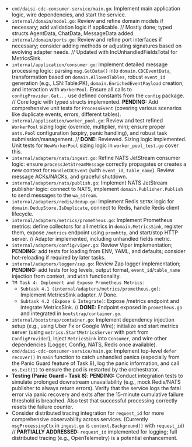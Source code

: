 - `cmd/daisi-cdc-consumer-service/main.go`: Implement main application logic, wire dependencies, and start the service.
- `internal/domain/model.go`: Review and refine domain models if necessary; add validation logic if applicable. // Mostly done; typed structs AgentData, ChatData, MessageData added.
- `internal/domain/ports.go`: Review and refine port interfaces if necessary; consider adding methods or adjusting signatures based on evolving adapter needs. // Updated with IncUnhandledFieldsTotal for MetricsSink.
- `internal/application/consumer.go`: Implement detailed message processing logic: parsing `msg.GetData()` into `domain.CDCEventData`, transformation based on `domain.AllowedTables`, robust `event_id` generation (e.g., LSN:Table:PK), `domain.EnrichedEventPayload` creation, and interaction with `WorkerPool`. Ensure all calls to `configProvider.Get...` use defined constants from the `config` package. // Core logic with typed structs implemented. **PENDING:** Add comprehensive unit tests for `ProcessEvent` (covering various scenarios like duplicate events, errors, different tables).
- `internal/application/worker_pool.go`: Review and test refined `WorkerPool` sizing logic (override, multiplier, min); ensure proper `ants.Pool` configuration (expiry, panic handling), and robust task submission/management. // **DONE:** Reviewed. Sizing logic implemented. Unit tests for `NewWorkerPool` sizing logic in `worker_pool_test.go` cover this.
- `internal/adapters/nats/ingest.go`: Refine NATS JetStream consumer logic: ensure `processJetStreamMessage` correctly propagates or creates a new context for `HandleCDCEvent` (with `event_id`, `table_name`). Review message ACKs/NACKs, and graceful shutdown.
- `internal/adapters/nats/publish.go`: Implement NATS JetStream publisher logic: connect to NATS, implement `domain.Publisher.Publish` to send messages to the `wa_stream`.
- `internal/adapters/redis/dedup.go`: Implement Redis `SETNX` logic for `domain.DedupStore.IsDuplicate`, connect to Redis, handle Redis client lifecycle.
- `internal/adapters/metrics/prometheus.go`: Implement Prometheus metrics: define collectors for all metrics in `domain.MetricsSink`, register them, expose `/metrics` endpoint using `promhttp`, and start/stop HTTP server. // Adapter implemented, including unhandled fields metric.
- `internal/adapters/config/viper.go`: Review Viper implementation; **PENDING:** add tests for loading from ENV, YAML, and defaults; consider hot-reloading if required by later tasks.
- `internal/adapters/logger/zap.go`: Review Zap logger implementation; **PENDING:** add tests for log levels, output format, `event_id`/`table_name` injection from context, and `With` functionality.
- `TM Task 4: Implement and Expose Prometheus Metrics`:
  - `Subtask 4.1 (internal/adapters/metrics/prometheus.go)`: Implement MetricsSink adapter. // Done.
  - `Subtask 4.2 (Expose & Integrate)`: Expose /metrics endpoint and integrate MetricsSink. // **DONE:** Endpoint exposed in `prometheus.go` and integrated in `bootstrap/container.go`.
- `internal/bootstrap/container.go`: Implement dependency injection setup (e.g., using Uber Fx or Google Wire); initialize and start metrics server (using `metrics.StartMetricsServer` with port from `ConfigProvider`), inject `MetricsSink` into `Consumer`, and wire other dependencies (Logger, Config, NATS, Redis once available).
- `cmd/daisi-cdc-consumer-service/main.go`: Implement top-level `defer recover()` in `main` function to catch unhandled panics (especially from the Panic Guard feature of Task 8), log the panic information, and call `os.Exit(1)` to ensure the pod is restarted by the orchestrator.
- **Testing (Panic Guard - Task 8)**: **PENDING:** Conduct integration tests to simulate prolonged downstream unavailability (e.g., mock Redis/NATS publisher to always return errors). Verify that the service logs the fatal error via panic recovery and exits after the 15-minute cumulative failure threshold is breached. Also test that successful processing correctly resets the failure counter.
- Consider distributed tracing integration for `request_id` for more comprehensive observability across services. (Currently `msgProcessingCtx` in `ingest.go` is `context.Background()` with `request_id`) // **PARTIALLY ADDRESSED:** `request_id` implemented for logging; full distributed tracing (e.g., OpenTelemetry) is a potential enhancement.